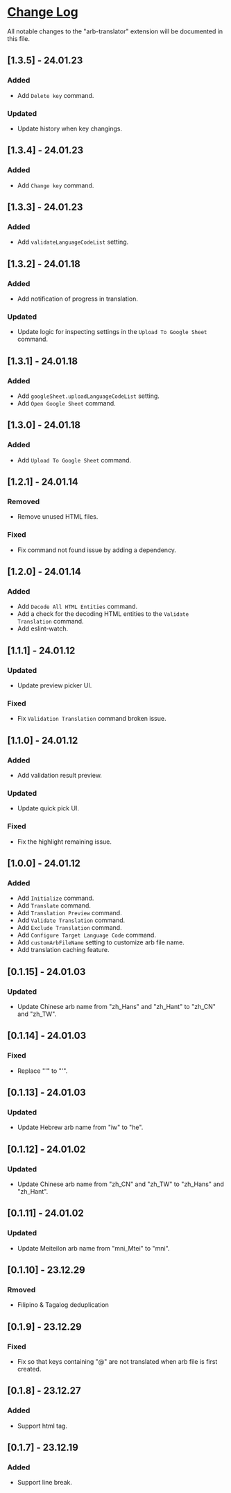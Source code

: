 # [Change Log](http://keepachangelog.com/)

All notable changes to the "arb-translator" extension will be documented in this file.

## [1.3.5] - 24.01.23
### Added
- Add `Delete key` command.

### Updated
- Update history when key changings.

## [1.3.4] - 24.01.23
### Added
- Add `Change key` command.

## [1.3.3] - 24.01.23
### Added
- Add `validateLanguageCodeList` setting.

## [1.3.2] - 24.01.18
### Added
- Add notification of progress in translation.

### Updated
- Update logic for inspecting settings in the `Upload To Google Sheet` command.

## [1.3.1] - 24.01.18
### Added
- Add `googleSheet.uploadLanguageCodeList` setting.
- Add `Open Google Sheet` command.

## [1.3.0] - 24.01.18
### Added
- Add `Upload To Google Sheet` command.

## [1.2.1] - 24.01.14

### Removed
- Remove unused HTML files.

### Fixed
- Fix command not found issue by adding a dependency.

## [1.2.0] - 24.01.14

### Added
- Add `Decode All HTML Entities` command.
- Add a check for the decoding HTML entities to the `Validate Translation` command.
- Add eslint-watch.

## [1.1.1] - 24.01.12

### Updated
- Update preview picker UI.

### Fixed
- Fix `Validation Translation` command broken issue.

## [1.1.0] - 24.01.12

### Added
- Add validation result preview.

### Updated
- Update quick pick UI.

### Fixed
- Fix the highlight remaining issue.

## [1.0.0] - 24.01.12

### Added
- Add `Initialize` command.
- Add `Translate` command.
- Add `Translation Preview` command.
- Add `Validate Translation` command.
- Add `Exclude Translation` command.
- Add `Configure Target Language Code` command.
- Add `customArbFileName` setting to customize arb file name.
- Add translation caching feature.

## [0.1.15] - 24.01.03

### Updated

- Update Chinese arb name from "zh_Hans" and "zh_Hant" to "zh_CN" and "zh_TW".

## [0.1.14] - 24.01.03

### Fixed

- Replace "&#39;" to "'".

## [0.1.13] - 24.01.03

### Updated

- Update Hebrew arb name from "iw" to "he".

## [0.1.12] - 24.01.02

### Updated

- Update Chinese arb name from "zh_CN" and "zh_TW" to "zh_Hans" and "zh_Hant".

## [0.1.11] - 24.01.02

### Updated

- Update Meiteilon arb name from "mni_Mtei" to "mni".

## [0.1.10] - 23.12.29

### Rmoved

- Filipino & Tagalog deduplication

## [0.1.9] - 23.12.29

### Fixed

- Fix so that keys containing "@" are not translated when arb file is first created.

## [0.1.8] - 23.12.27

### Added

- Support html tag.

## [0.1.7] - 23.12.19

### Added

- Support line break.

